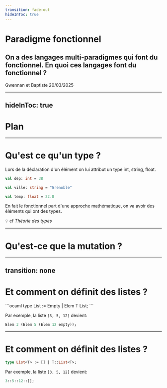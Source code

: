 ```yaml
---
transition: fade-out
hideInToc: true
---
```


# Paradigme fonctionnel
## On a des langages multi-paradigmes qui font du fonctionnel. En quoi ces langages font du fonctionnel ?

Gwennan et Baptiste 20/03/2025

---
hideInToc: true
---

# Plan

<Toc />


---

# Qu'est ce qu'un type ?

Lors de la déclaration d'un élément on lui attribut un type int, string, float.

```ocaml
val dep: int = 38
```

```ocaml
val ville: string = "Grenoble"
```

```ocaml
val temp: float = 22.8
```

En fait le fonctionnel part d'une approche mathématique, on va avoir des éléments qui ont des types.

💡 cf _Théorie des types_

---

# Qu'est-ce que la mutation ?

---
transition: none
---

# Et comment on définit des listes ?

<div v-click>
```ocaml
type List<T> := Empty | Elem T List<T>;
```
</div>

<div v-click>

Par exemple, la liste `[3, 5, 12]` devient:

```ocaml
Elem 3 (Elem 5 (Elem 12 empty));
```
</div>

---


# Et comment on définit des listes ?

```ocaml
type List<T> := [] | T::List<T>;
```

Par exemple, la liste `[3, 5, 12]` devient:

```ocaml
3::5::12::[];
```
